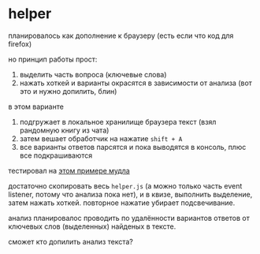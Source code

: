 # helper
планировалось как дополнение к браузеру (есть если что код для firefox)

но принцип работы прост:

1. выделить часть вопроса (ключевые слова)
2. нажать хоткей и варианты окрасятся в зависимости от анализа (вот это и нужно допилить, блин)

в этом варианте

1. подгружает в локальное хранилище браузера текст (взял рандомную книгу из чата)
2. затем вешает обработчик на нажатие `shift + A`
3. все варианты ответов парсятся и пока выводятся в консоль, плюс все подкрашиваются

тестировал на [этом примере мудла](http://test.moodle2.de/blocks/demologin/logindemo.php?course=Features)

достаточно скопировать весь `helper.js` (а можно только часть event listener, потому что анализа пока нет), и в квизе, выполнить выделение, затем нажать хоткей. повторное нажатие убирает подсвечивание.

анализ планировалос проводить по удалённости вариантов ответов от ключевых слов (выделенных) найденых в тексте.

сможет кто допилить анализ текста?
